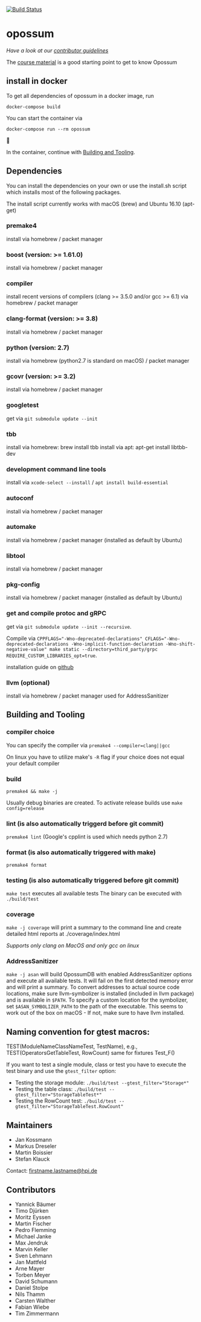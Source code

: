 [![Build Status](https://ares.epic.hpi.uni-potsdam.de/jenkins/buildStatus/icon?job=Hyrise/zweirise/master)](https://ares.epic.hpi.uni-potsdam.de/jenkins/job/Hyrise/job/zweirise/)

# opossum

*Have a look at our [contributor guidelines](https://github.com/hyrise/zweirise/blob/master/CONTRIBUTING.md)*

The [course material](https://hpi.de//plattner/teaching/winter-term-201617/build-your-own-database.html) is a good starting point to get to know Opossum

## install in docker
To get all dependencies of opossum in a docker image, run
```
docker-compose build
```

You can start the container via
```
docker-compose run --rm opossum
```
:whale:

In the container, continue with [Building and Tooling](#building-and-tooling).

## Dependencies
You can install the dependencies on your own or use the install.sh script which installs most of the following packages.

The install script currently works with macOS (brew) and Ubuntu 16.10 (apt-get)

### premake4
install via homebrew / packet manager

### boost (version: >= 1.61.0)
install via homebrew / packet manager

### compiler
install recent versions of compilers (clang >= 3.5.0 and/or gcc >= 6.1) via homebrew / packet manager

### clang-format (version: >= 3.8)
install via homebrew / packet manager

### python (version: 2.7)
install via homebrew (python2.7 is standard on macOS) / packet manager

### gcovr (version: >= 3.2)
install via homebrew / packet manager

### googletest
get via `git submodule update --init`

### tbb
install via homebrew: brew install tbb
install via apt: apt-get install libtbb-dev

### development command line tools
install via `xcode-select --install` / `apt install build-essential`

### autoconf
install via homebrew / packet manager

### automake
install via homebrew / packet manager (installed as default by Ubuntu)

### libtool
install via homebrew / packet manager

### pkg-config
install via homebrew / packet manager (installed as default by Ubuntu)

### get and compile protoc and gRPC
get via `git submodule update --init --recursive`.

Compile via `CPPFLAGS="-Wno-deprecated-declarations" CFLAGS="-Wno-deprecated-declarations -Wno-implicit-function-declaration -Wno-shift-negative-value" make static --directory=third_party/grpc REQUIRE_CUSTOM_LIBRARIES_opt=true`.

installation guide on [github](https://github.com/grpc/grpc/blob/master/INSTALL.md#build-from-source)

### llvm (optional)
install via homebrew / packet manager
used for AddressSanitizer


## Building and Tooling

### compiler choice
You can specify the compiler via `premake4 --compiler=clang||gcc`

On linux you have to utilize make's `-R` flag if your choice does not equal your default compiler

### build
`premake4 && make -j`

Usually debug binaries are created. To activate release builds use `make config=release`

### lint (is also automatically triggerd before git commit)
`premake4 lint` (Google's cpplint is used which needs python 2.7)

### format (is also automatically triggered with make)
`premake4 format`

### testing (is also automatically triggered before git commit)
`make test` executes all available tests
The binary can be executed with `./build/test`

### coverage
`make -j coverage` will print a summary to the command line and create detailed html reports at ./coverage/index.html

*Supports only clang on MacOS and only gcc on linux*

### AddressSanitizer
`make -j asan` will build OpossumDB with enabled AddressSanitizer options and execute all available tests. It will fail on the first detected memory error and will print a summary. To convert addresses to actual source code locations, make sure llvm-symbolizer is installed (included in llvm package) and is available in `$PATH`. To specify a custom location for the symbolizer, set `$ASAN_SYMBOLIZER_PATH` to the path of the executable. This seems to work out of the box on macOS - If not, make sure to have llvm installed.

## Naming convention for gtest macros:

TEST(ModuleNameClassNameTest, TestName), e.g., TEST(OperatorsGetTableTest, RowCount)
same for fixtures Test_F()

If you want to test a single module, class or test you have to execute the test binary and use the `gtest_filter` option:

- Testing the storage module: `./build/test --gtest_filter="Storage*"`
- Testing the table class: `./build/test --gtest_filter="StorageTableTest*"`
- Testing the RowCount test: `./build/test --gtest_filter="StorageTableTest.RowCount"`

## Maintainers

- Jan Kossmann
- Markus Dreseler
- Martin Boissier
- Stefan Klauck


Contact: firstname.lastname@hpi.de

## Contributors

-	Yannick	Bäumer
- Timo Djürken
-	Moritz	Eyssen
-	Martin	Fischer
-	Pedro	Flemming
-	Michael	Janke
-	Max	Jendruk
-	Marvin	Keller
-	Sven	Lehmann
-	Jan	Mattfeld
-	Arne	Mayer
-	Torben	Meyer
-	David	Schumann
-	Daniel	Stolpe
-	Nils	Thamm
-	Carsten	Walther
-	Fabian	Wiebe
-	Tim	Zimmermann
